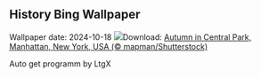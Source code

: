 ## History Bing Wallpaper
Wallpaper date: 2024-10-18
![](https://www.bing.com/th?id=OHR.CentralParkAutumn_EN-GB9448317557_UHD.jpg&w=1000)Download: [Autumn in Central Park, Manhattan, New York, USA (© mapman/Shutterstock)](https://www.bing.com/th?id=OHR.CentralParkAutumn_EN-GB9448317557_UHD.jpg)

Auto get programm by LtgX

